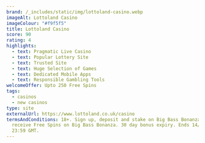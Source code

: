 ```yaml
---
brand: /_includes/static/img/lottoland-casino.webp
imageAlt: Lottoland Casino
imageColour: "#f9f5f5"
title: Lottoland Casino
score: 90
rating: 4
highlights:
  - text: Pragmatic Live Casino
  - text: Popular Lottery Site
  - text: Trusted Site
  - text: Huge Selection of Games
  - text: Dedicated Mobile Apps
  - text: Responsible Gambling Tools
welcomeOffer: Upto 250 Free Spins
tags:
  - casinos
  - new casinos
type: site
externalUrl: https://www.lottoland.co.uk/casino
termsAndConditions: 18+. Sign up, deposit and stake on Big Bass Bonanza, and
  receive Free Spins on Big Bass Bonanza. 30 day bonus expiry. Ends 14/02/26 at
  23:59 GMT.
---
```

